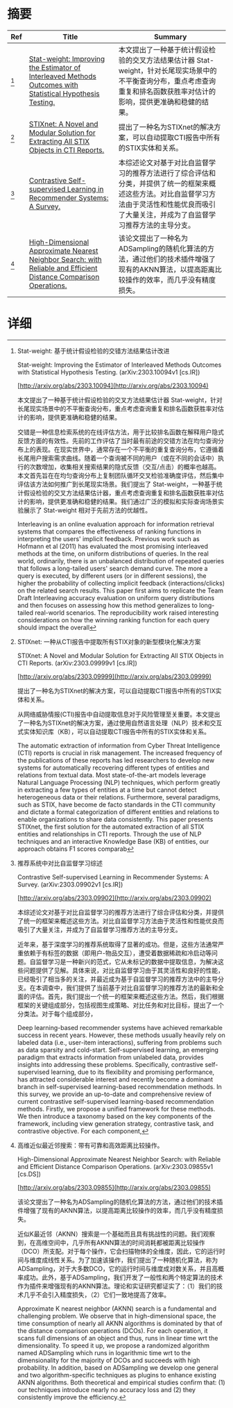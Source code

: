 # 摘要

| Ref | Title | Summary |
| --- | --- | --- |
| [^1] | [Stat-weight: Improving the Estimator of Interleaved Methods Outcomes with Statistical Hypothesis Testing.](http://arxiv.org/abs/2303.10094) | 本文提出了一种基于统计假设检验的交叉方法结果估计器 Stat-weight，针对长尾现实场景中的不平衡查询分布，重点考虑查询重复和排名函数获胜率对估计的影响，提供更准确和稳健的结果。 |
| [^2] | [STIXnet: A Novel and Modular Solution for Extracting All STIX Objects in CTI Reports.](http://arxiv.org/abs/2303.09999) | 提出了一种名为STIXnet的解决方案，可以自动提取CTI报告中所有的STIX实体和关系。 |
| [^3] | [Contrastive Self-supervised Learning in Recommender Systems: A Survey.](http://arxiv.org/abs/2303.09902) | 本综述论文对基于对比自监督学习的推荐方法进行了综合评估和分类，并提供了统一的框架来概述这些方法。对比自监督学习方法由于灵活性和性能优良而吸引了大量关注，并成为了自监督学习推荐方法的主导分支。 |
| [^4] | [High-Dimensional Approximate Nearest Neighbor Search: with Reliable and Efficient Distance Comparison Operations.](http://arxiv.org/abs/2303.09855) | 该论文提出了一种名为ADSampling的随机化算法的方法，通过他们的技术插件增强了现有的AKNN算法，以提高距离比较操作的效率，而几乎没有精度损失。 |

# 详细

[^1]: Stat-weight: 基于统计假设检验的交错方法结果估计改进

    Stat-weight: Improving the Estimator of Interleaved Methods Outcomes with Statistical Hypothesis Testing. (arXiv:2303.10094v1 [cs.IR])

    [http://arxiv.org/abs/2303.10094](http://arxiv.org/abs/2303.10094)

    本文提出了一种基于统计假设检验的交叉方法结果估计器 Stat-weight，针对长尾现实场景中的不平衡查询分布，重点考虑查询重复和排名函数获胜率对估计的影响，提供更准确和稳健的结果。

    

    交错是一种信息检索系统的在线评估方法，用于比较排名函数在解释用户隐式反馈方面的有效性。先前的工作评估了当时最有前途的交错方法在均匀查询分布上的表现。在现实世界中，通常存在一个不平衡的重复查询分布，它遵循着长尾用户搜索需求曲线。随着一个查询被不同的用户（或在不同的会话中）执行的次数增加，收集相关搜索结果的隐式反馈（交互/点击）的概率也越高。本文首先旨在在均匀查询分布上复制团队循环交叉检验准确度评估，然后集中评估该方法如何推广到长尾现实场景。我们提出了 Stat-weight，一种基于统计假设检验的交叉方法结果估计器，重点考虑查询重复和排名函数获胜率对估计的影响，提供更准确和稳健的结果。我们通过广泛的模拟和实际查询场景实验展示了 Stat-weight 相对于先前方法的优越性。

    Interleaving is an online evaluation approach for information retrieval systems that compares the effectiveness of ranking functions in interpreting the users' implicit feedback. Previous work such as Hofmann et al (2011) has evaluated the most promising interleaved methods at the time, on uniform distributions of queries. In the real world, ordinarily, there is an unbalanced distribution of repeated queries that follows a long-tailed users' search demand curve. The more a query is executed, by different users (or in different sessions), the higher the probability of collecting implicit feedback (interactions/clicks) on the related search results. This paper first aims to replicate the Team Draft Interleaving accuracy evaluation on uniform query distributions and then focuses on assessing how this method generalizes to long-tailed real-world scenarios. The reproducibility work raised interesting considerations on how the winning ranking function for each query should impact the overall
    
[^2]: STIXnet: 一种从CTI报告中提取所有STIX对象的新型模块化解决方案

    STIXnet: A Novel and Modular Solution for Extracting All STIX Objects in CTI Reports. (arXiv:2303.09999v1 [cs.IR])

    [http://arxiv.org/abs/2303.09999](http://arxiv.org/abs/2303.09999)

    提出了一种名为STIXnet的解决方案，可以自动提取CTI报告中所有的STIX实体和关系。

    

    从网络威胁情报(CTI)报告中自动提取信息对于风险管理至关重要。本文提出了一种名为STIXnet的解决方案，通过使用自然语言处理（NLP）技术和交互式实体知识库（KB），可以自动提取CTI报告中所有的STIX实体和关系。

    The automatic extraction of information from Cyber Threat Intelligence (CTI) reports is crucial in risk management. The increased frequency of the publications of these reports has led researchers to develop new systems for automatically recovering different types of entities and relations from textual data. Most state-of-the-art models leverage Natural Language Processing (NLP) techniques, which perform greatly in extracting a few types of entities at a time but cannot detect heterogeneous data or their relations. Furthermore, several paradigms, such as STIX, have become de facto standards in the CTI community and dictate a formal categorization of different entities and relations to enable organizations to share data consistently. This paper presents STIXnet, the first solution for the automated extraction of all STIX entities and relationships in CTI reports. Through the use of NLP techniques and an interactive Knowledge Base (KB) of entities, our approach obtains F1 scores comparab
    
[^3]: 推荐系统中对比自监督学习综述

    Contrastive Self-supervised Learning in Recommender Systems: A Survey. (arXiv:2303.09902v1 [cs.IR])

    [http://arxiv.org/abs/2303.09902](http://arxiv.org/abs/2303.09902)

    本综述论文对基于对比自监督学习的推荐方法进行了综合评估和分类，并提供了统一的框架来概述这些方法。对比自监督学习方法由于灵活性和性能优良而吸引了大量关注，并成为了自监督学习推荐方法的主导分支。

    

    近年来，基于深度学习的推荐系统取得了显著的成功。但是，这些方法通常严重依赖于有标签的数据（即用户-物品交互），遭受着数据稀疏和冷启动等问题。自监督学习是一种新兴的范式，它从未标记的数据中提取信息，为解决这些问题提供了见解。具体来说，对比自监督学习由于其灵活性和良好的性能，已经吸引了相当多的关注，并最近成为基于自监督学习的推荐方法中的主导分支。在本调查中，我们提供了当前基于对比自监督学习的推荐方法的最新和全面的评估。首先，我们提出一个统一的框架来概述这些方法。然后，我们根据框架的关键组成部分，包括视图生成策略、对比任务和对比目标，提出了一个分类法。对于每个组成部分，

    Deep learning-based recommender systems have achieved remarkable success in recent years. However, these methods usually heavily rely on labeled data (i.e., user-item interactions), suffering from problems such as data sparsity and cold-start. Self-supervised learning, an emerging paradigm that extracts information from unlabeled data, provides insights into addressing these problems. Specifically, contrastive self-supervised learning, due to its flexibility and promising performance, has attracted considerable interest and recently become a dominant branch in self-supervised learning-based recommendation methods. In this survey, we provide an up-to-date and comprehensive review of current contrastive self-supervised learning-based recommendation methods. Firstly, we propose a unified framework for these methods. We then introduce a taxonomy based on the key components of the framework, including view generation strategy, contrastive task, and contrastive objective. For each component,
    
[^4]: 高维近似最近邻搜索：带有可靠和高效距离比较操作。

    High-Dimensional Approximate Nearest Neighbor Search: with Reliable and Efficient Distance Comparison Operations. (arXiv:2303.09855v1 [cs.DS])

    [http://arxiv.org/abs/2303.09855](http://arxiv.org/abs/2303.09855)

    该论文提出了一种名为ADSampling的随机化算法的方法，通过他们的技术插件增强了现有的AKNN算法，以提高距离比较操作的效率，而几乎没有精度损失。

    

    近似K最近邻（AKNN）搜索是一个基础而且具有挑战性的问题。我们观察到，在高维空间中，几乎所有AKNN算法的时间消耗都被距离比较操作（DCO）所支配。对于每个操作，它会扫描物体的全维度，因此，它的运行时间与维度成线性关系。为了加速该操作，我们提出了一种随机化算法，称为ADSampling，对于大多数DCO，它的运行时间与维度成对数关系，并且高概率成功。此外，基于ADSampling，我们开发了一般性和两个特定算法的技术作为插件来增强现有的AKNN算法。理论和实证研究都证实了：（1）我们的技术几乎不会引入精度损失，（2）它们一致地提高了效率。

    Approximate K nearest neighbor (AKNN) search is a fundamental and challenging problem. We observe that in high-dimensional space, the time consumption of nearly all AKNN algorithms is dominated by that of the distance comparison operations (DCOs). For each operation, it scans full dimensions of an object and thus, runs in linear time wrt the dimensionality. To speed it up, we propose a randomized algorithm named ADSampling which runs in logarithmic time wrt to the dimensionality for the majority of DCOs and succeeds with high probability. In addition, based on ADSampling we develop one general and two algorithm-specific techniques as plugins to enhance existing AKNN algorithms. Both theoretical and empirical studies confirm that: (1) our techniques introduce nearly no accuracy loss and (2) they consistently improve the efficiency.
    

